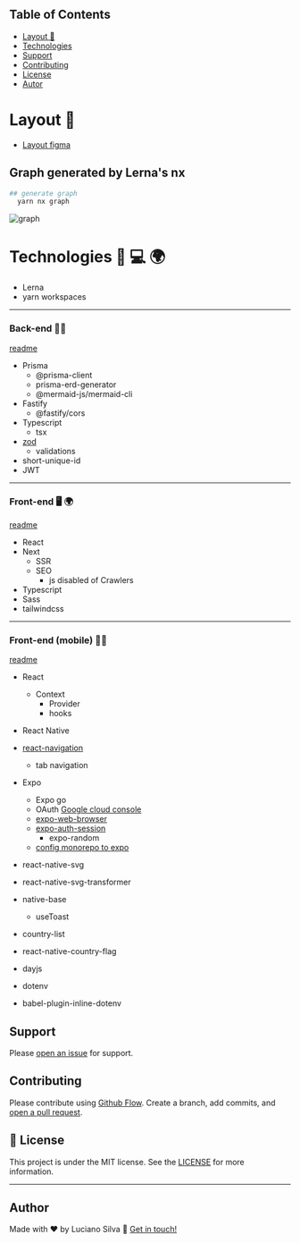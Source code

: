 ## Table of Contents

- [Layout 🌠](#layout-)
- [Technologies](#technologies---)
- [Support](#support)
- [Contributing](#contributing)
- [License](#memo-license)
- [Autor](#author)

# Layout 🌠
 -  [Layout figma](https://www.figma.com/file/Jq52BKTwUrWeRvF4EEI090/Bol%C3%A3o-da-Copa-(Community)?node-id=0%3A1)


## Graph generated by Lerna's nx
```bash
## generate graph 
  yarn nx graph
```
![graph](https://user-images.githubusercontent.com/46464433/200201962-85c0bbd7-df0b-4312-8fb4-98aa194a7eaf.png)


# Technologies 🚀 💻 🌍

- Lerna
- yarn workspaces

---
### Back-end 🔐🔌
[readme](https://github.com/luciano-Ferreira/nlw-bolao/blob/main/packages/server/README.md)

- Prisma
  - @prisma-client
  - prisma-erd-generator
  - @mermaid-js/mermaid-cli
- Fastify
  - @fastify/cors
- Typescript
  - tsx
- [zod](https://zod.dev/)
  - validations
- short-unique-id
- JWT
---
### Front-end 🖥️ 🌍 
[readme](https://github.com/luciano-Ferreira/nlw-bolao/blob/main/app/web/README.md)

- React
- Next
  - SSR
  - SEO
    - js disabled of Crawlers
- Typescript
- Sass
- tailwindcss
---
### Front-end (mobile) 📱🤳
[readme](https://github.com/luciano-Ferreira/nlw-bolao/blob/main/app/mobile/README.md)

- React
  - Context
    - Provider
    - hooks
- React Native

- [react-navigation](https://reactnavigation.org/)
  - tab navigation

- Expo
  - Expo go
  - OAuth [Google cloud console](console.cloud.google.com)
  - [expo-web-browser](https://docs.expo.dev/versions/latest/sdk/webbrowser/)
  - [expo-auth-session](https://docs.expo.dev/versions/v46.0.0/sdk/auth-session/)
    - expo-random
  - [config monorepo to expo](https://docs.expo.dev/guides/monorepos/)

- react-native-svg
- react-native-svg-transformer

- native-base
  - useToast

- country-list
- react-native-country-flag
- dayjs

- dotenv
- babel-plugin-inline-dotenv


## Support
Please [open an issue](https://github.com/Luciano-Ferreira/nlw-bolao/issues) for support.


## Contributing

Please contribute using [Github Flow](https://guides.github.com/introduction/flow/). Create a branch, add commits, and [open a pull request](https://github.com/Luciano-Ferreira/nlw-bolao/compare/).



## :memo: License
This project is under the MIT license. See the [LICENSE](https://github.com/Luciano-Ferreira/nlw-bolao/blob/main/LICENSE) for more information.

---
## Author

Made with ♥ by Luciano Silva :wave: [Get in touch!](https://www.linkedin.com/in/lucianof-silva/)
